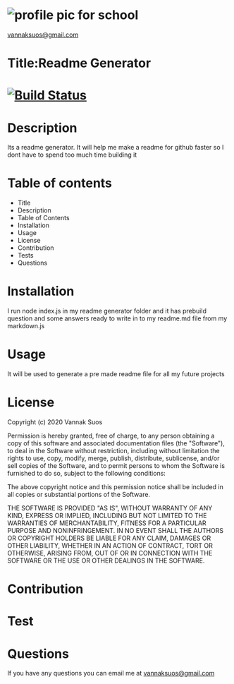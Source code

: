 
# ![profile pic for school](https://avatars1.githubusercontent.com/u/59664686?v=4)

vannaksuos@gmail.com

# Title:Readme Generator

# [![Build Status](https://travis-ci.com/vannaksuos/ReadMe-Generator.svg?branch=master)](https://travis-ci.com/vannaksuos/ReadMe-Generator)

# Description

 Its a readme generator. It will help me make a readme for github faster so I dont have to spend too much time building it

# Table of contents

* Title
* Description
* Table of Contents
* Installation
* Usage
* License
* Contribution
* Tests
* Questions

# Installation

I run node index.js in my readme generator folder and it has prebuild question and some answers ready to write in to my readme.md file from my markdown.js

# Usage

It will be used to generate a pre made readme file for all my future projects

# License

Copyright (c) 2020 Vannak Suos

Permission is hereby granted, free of charge, to any person obtaining a copy of this software and associated documentation files (the "Software"), to deal in the Software without restriction, including without limitation the rights to use, copy, modify, merge, publish, distribute, sublicense, and/or sell copies of the Software, and to permit persons to whom the Software is furnished to do so, subject to the following conditions:

The above copyright notice and this permission notice shall be included in all copies or substantial portions of the Software.

THE SOFTWARE IS PROVIDED "AS IS", WITHOUT WARRANTY OF ANY KIND, EXPRESS OR IMPLIED, INCLUDING BUT NOT LIMITED TO THE WARRANTIES OF MERCHANTABILITY, FITNESS FOR A PARTICULAR PURPOSE AND NONINFRINGEMENT. IN NO EVENT SHALL THE AUTHORS OR COPYRIGHT HOLDERS BE LIABLE FOR ANY CLAIM, DAMAGES OR OTHER LIABILITY, WHETHER IN AN ACTION OF CONTRACT, TORT OR OTHERWISE, ARISING FROM, OUT OF OR IN CONNECTION WITH THE SOFTWARE OR THE USE OR OTHER DEALINGS IN THE SOFTWARE.

# Contribution

# Test

# Questions

If you have any questions you can email me at vannaksuos@gmail.com
